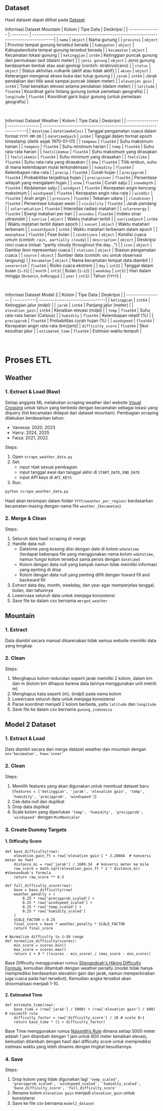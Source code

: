 ## Dataset

Hasil dataset dapat dilihat pada [Dataset](https://drive.google.com/drive/folders/1McI8nlHV-b66qySo-BVqkQ69yds2_u57?usp=sharing)

Informasi Dataset Mountain
| Kolom            | Tipe Data | Deskripsi                                                                                |
| ---------------- | --------- | -----------------------------------------------------------------------------------------|
| `nama`           | `object`  | Nama gunung                                                                              |
| `provinsi`       | `object`  | Provinsi tempat gunung tersebut berada                                                   |
| `kabupaten`      | `object`  | Kabupaten/kota tempat gunung tersebut berada                                             |
| `kecamatan`      | `object`  | Kecamatan lokasi gunung                                                                  |
| `ketinggian`     | `int64`   | Ketinggian puncak gunung dari permukaan laut (dalam meter)                               |
| `jenis gunung`   | `object`  | Jenis gunung berdasarkan bentuk atau asal geologi (contoh: stratovolcano)                |
| `status`         | `object`  | Status aktivitas vulkanik (aktif atau tidak aktif)                                       |
| `akses`          | `object`  | Keterangan mengenai akses buka dan tutup gunung                                          |
| `jarak`          | `int64`   | Jarak pendakian dari titik awal sampai puncak (dalam meter)                              |
| `elevation gain` | `int64`   | Total kenaikan elevasi selama pendakian (dalam meter)                                    |
| `latitude`       | `float64` | Koordinat garis lintang gunung (untuk pemetaan geografis)                                |
| `longitude`      | `float64` | Koordinat garis bujur gunung (untuk pemetaan geografis)                                  |

<br>

Informasi Dataset Weather
| Kolom            | Tipe Data        | Deskripsi                                                            |
| ---------------- | ---------------- | ---------------------------------------------------------------------|
| `datetime`       | `datetime64[ns]` | Tanggal pengamatan cuaca dalam format `YYYY-MM-DD`                   |
| `datetimeEpoch`  | `int64`          | Tanggal dalam format epoch timestamp (detik sejak 1970-01-01)        |
| `tempmax`        | `float64`        | Suhu maksimum harian                                                 |
| `tempmin`        | `float64`        | Suhu minimum harian                                                  |
| `temp`           | `float64`        | Suhu rata-rata harian                                                |
| `feelslikemax`   | `float64`        | Suhu maksimum yang dirasakan                                         |
| `feelslikemin`   | `float64`        | Suhu minimum yang dirasakan                                          |
| `feelslike`      | `float64`        | Suhu rata-rata yang dirasakan                                        |
| `dew`            | `float64`        | Titik embun, suhu di mana kelembapan mulai terkondensasi             |
| `humidity`       | `float64`        | Kelembapan rata-rata                                                 |
| `precip`         | `float64`        | Curah hujan                                                          |
| `precipprob`     | `float64`        | Probabilitas terjadinya hujan                                        |
| `precipcover`    | `float64`        | Persentase wilayah yang mengalami hujan                              |
| `snow`           | `float64`        | Curah salju                                                          |
| `snowdepth`      | `float64`        | Kedalaman salju                                                      |
| `windgust`       | `float64`        | Kecepatan angin kencang maksimum                                     |
| `windspeed`      | `float64`        | Kecepatan angin rata-rata                                            |
| `winddir`        | `float64`        | Arah angin                                                           |
| `pressure`       | `float64`        | Tekanan udara                                                        |
| `cloudcover`     | `float64`        | Persentase tutupan awan                                              |
| `visibility`     | `float64`        | Jarak pandang                                                        |
| `solarradiation` | `float64`        | Intensitas radiasi matahari                                          |
| `solarenergy`    | `float64`        | Energi matahari per hari                                             |
| `uvindex`        | `float64`        | Indeks sinar ultraviolet                                             |
| `sunrise`        | `object`         | Waktu matahari terbit                                                |
| `sunriseEpoch`   | `int64`          | Waktu matahari terbit dalam epoch                                    |
| `sunset`         | `object`         | Waktu matahari terbenam                                              |
| `sunsetEpoch`    | `int64`          | Waktu matahari terbenam dalam epoch                                  |
| `moonphase`      | `float64`        | Fase bulan                                                           |
| `conditions`     | `object`         | Kondisi cuaca umum (contoh: `rain, partially cloudy`)                |
| `description`    | `object`         | Deskripsi rinci cuaca (misal: "partly cloudy throughout the day...") |
| `icon`           | `object`         | Gambar ikon representasi cuaca                                       |
| `stations`       | `object`         | Stasiun pengamatan cuaca                                             |
| `source`         | `object`         | Sumber data (contoh: `obs` untuk observasi langsung)                 |
| `kecamatan`      | `object`         | Nama kecamatan tempat data diambil                                   |
| `severerisk`     | `float64`        | Risiko cuaca ekstrem                                                 |
| `day`            | `int32`          | Tanggal dalam bulan (`1–31`)                                         |
| `month`          | `int32`          | Bulan (`1–12`)                                                       |
| `weekday`        | `int32`          | Hari dalam minggu (`0=Senin`, `6=Minggu`)                            |
| `year`           | `int32`          | Tahun (`YYYY`)                                                       |

<br>

Informasi Dataset Model 2
| Kolom              | Tipe Data   | Deskripsi                         |
| ------------------ | ------------| ----------------------------------|
| `ketinggian`       | `int64`     | Ketinggian jalur (mdpl)           |
| `jarak`            | `int64`     | Panjang jalur (meter)             |
| `elevation_gain`   | `int64`     | Kenaikan elevasi (mdpl)           |
| `temp`             | `float64`   | Suhu rata-rata harian (Celsius)   |
| `humidity`         | `float64`   | Kelembapan relatif (%)            |
| `precipprob`       | `float64`   | Probabilitas curah hujan (%)      |
| `windspeed`        | `float64`   | Kecepatan angin rata-rata (km/jam)|
| `difficulty_score` | `float64`   | Skor kesulitan jalur              |
| `estimated_time`   | `float64`   | Estimasi waktu tempuh             |

<br>

# Proses ETL
## Weather
### 1. Extract & Load (Raw)
Setiap anggota ML melakukan scraping weather dari website [Visual Crossing](https://www.visualcrossing.com/) untuk tahun yang berbeda dengan kecamatan sebagai lokasi yang diquery (list kecamatan didapat dari dataset mountain). Pembagian scraping dilakukan berdasarkan tahun:
- Vanessa: 2020, 2023
- Harry: 2024, 2025
- Faiza: 2021, 2022

Steps:
1. Open `scrape_weather_data.py`
2. Set:
   - input `YEAR` sesuai pembagian
   - input tanggal awal dan tanggal akhir di `START_DATE`, `END_DATE`
   - input API keys di `API_KEYS`
3. Run:
```bash
python scrape_weather_data.py
```

Hasil akan tersimpan dalam folder `YYYY/weather_per_region/` berdasarkan kecamatan masing dengan nama file `weather_{kecamatan}`

### 2. Merge & Clean
Steps:
1. Seluruh data hasil scraping di merge
2. Handle data null:
    - Datetime yang kosong diisi dengan date di kolom `wdatetime` (terdapat beberapa file yang menggunakan nama kolom `wdatetime`, namun fungsi kolom tersebut sama persis dengan `datetime`)
    - Kolom dengan data null yang banyak namun tidak memiliki informasi yang epnting di drop
    - Kolom dengan data null yang penting difill dengan foward fill and backward fill
3. Extract data day, month, weekday, dan year agar memperjelas tanggal, bulan, dan tahunnya
4. Lowercase seluruh data untuk menjaga konsistensi 
5. Save file ke dalam csv bernama `merged_weather`

## Mountain
### 1. Extract 
Data diambil secara manual dikarenakan tidak semua website memiliki data yang lengkap

### 2. Clean
Steps:
1. Menghapus kolom redundan seperti jarak memiliki 2 kolom, dalam km dan m (kolom km dihapus karena data lainnya menggunakan unit metrik m)
2. Menghapus kata seperti (m), (mdpl) pada nama kolom 
3. Lowercase seluruh data untuk menjaga konsistensi 
4. Parse koordinat menjadi 2 kolom berbeda, yaitu `latitude` dan `longitude`
5. Save file ke dalam csv bernama `gunung_indonesia`

## Model 2 Dataset
### 1. Extract & Load
Data diambil secara dari merge dataset weather dan mountain dengan `on='kecamatan', how='inner'` 

### 2. Clean
Steps:
1. Memilih features yang akan digunakan untuk membuat dataset baru  (`features = ['ketinggian', 'jarak', 'elevation gain', 'temp', 'humidity', 'precipprob', 'windspeed']`)
2. Cek data null dan duplikat
3. Drop data duplikat
4. Scale kolom yang diperlukan `'temp', 'humidity', 'precipprob', 'windspeed'` dengan `MinMaxScaler`

### 3. Create Dummy Targets
#### 1. Difficulty Score
```
def base_difficulty(row):
    elevation_gain_ft = row['elevation gain'] * 3.28084  # konversi meter ke feet
    distance_mi = row['jarak'] / 1609.34  # konversi meter ke mile
    raw_score = math.sqrt(elevation_gain_ft * 2 * distance_mi) #shenandoah's formula
    return raw_score ** 0.5

def full_difficulty_score(row):
    base = base_difficulty(row)
    weather_penalty = (
        0.25 * row['precipprob_scaled'] +
        0.25 * row['windspeed_scaled'] +
        0.25 * row['temp_scaled'] +
        0.25 * row['humidity_scaled']
    )
    SCALE_FACTOR = 0.25
    final_score = base * weather_penalty * SCALE_FACTOR
    return final_score

# Normalize difficulty to 1–10 range
def normalize_difficulty(scores):
    min_score = scores.min()
    max_score = scores.max()
    return 1 + 9 * ((scores - min_score) / (max_score - min_score))
```
Base Difficulty menggunakan rumus [Shenandoah's Hiking Difficulty Formula](https://www.nps.gov/shen/planyourvisit/how-to-determine-hiking-difficulty.htm), kemudian ditambah dengan weather penalty (model tidak hanya memprediksi berdasarkan elevation gain dan jarak, namun memperkirakan juga cuaca pada hari tersebut). Kemudian angka tersebut akan dinormalisasi menjadi 1-10.

#### 2. Estimated Time

```
def estimate_time(row):
    base_time = (row['jarak'] / 5000) + (row['elevation gain'] / 600) # naismith rule
    difficulty_factor = row['difficulty_score'] / 10 # scale 0–1
    return base_time * (1 + difficulty_factor)
```
Base Time menggunakan rumus [Naismith’s Rule](https://www.restless-viking.com/2018/11/29/naismiths-rule/) dimana setiap 5000 meter adalah 1 jam ditambah dengan 1 jam untuk 600 meter kenaikan elevasi, kemudian ditambah dengan hasil dari difficulty score untuk memprediksi estimasi waktu yang lebih dinamis dengan tingkat kesulitannya.

### 4. Save
Steps:
1. Drop kolom yang tidak digunakan lagi `'temp_scaled', 'precipprob_scaled', 'windspeed_scaled', 'humidity_scaled', 'base_difficulty_score', 'full_difficulty_score'`
2. Rename kolom `elevation gain` menjadi `elevation_gain` untuk konsistensi
3. Save ke file csv bernama `model2_dataset`
